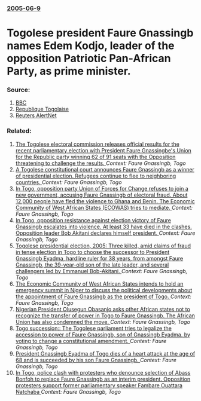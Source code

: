 ### [2005-06-9](/news/2005/06/9/index.md)

#  Togolese president Faure Gnassingb names Edem Kodjo, leader of the opposition Patriotic Pan-African Party, as prime minister. 




### Source:

1. [BBC](http://news.bbc.co.uk/2/hi/africa/4075426.stm)
2. [Republique Togolaise](http://www.republicoftogo.com/fr/news/news.asp?newsID=9896)
3. [Reuters AlertNet](http://www.alertnet.org/thenews/newsdesk/L08691874.htm)

### Related:

1. [The Togolese electoral commission releases official results for the recent parliamentary election with President Faure Gnassingbe's Union for the Republic party winning 62 of 91 seats with the Opposition threatening to challenge the results. ](/news/2013/07/28/the-togolese-electoral-commission-releases-official-results-for-the-recent-parliamentary-election-with-president-faure-gnassingbe-s-union-fo.md) _Context: Faure Gnassingb, Togo_
2. [ A Togolese constitutional court announces Faure Gnassingb as a winner of presidential election. Refugees continue to flee to neighboring countries. ](/news/2005/05/3/a-togolese-constitutional-court-announces-faure-gnassingbe-as-a-winner-of-presidential-election-refugees-continue-to-flee-to-neighboring-c.md) _Context: Faure Gnassingb, Togo_
3. [ In Togo, opposition party Union of Forces for Change refuses to join a new government, accusing Faure Gnassingb of electoral fraud. About 12,000 people have fled the violence to Ghana and Benin. The Economic Community of West African States (ECOWAS) tries to mediate. ](/news/2005/05/2/in-togo-opposition-party-union-of-forces-for-change-refuses-to-join-a-new-government-accusing-faure-gnassingbe-of-electoral-fraud-about.md) _Context: Faure Gnassingb, Togo_
4. [ In Togo, opposition resistance against election victory of Faure Gnassingb escalates into violence. At least 33 have died in the clashes. Opposition leader Bob Akitani declares himself president. ](/news/2005/04/27/in-togo-opposition-resistance-against-election-victory-of-faure-gnassingbe-escalates-into-violence-at-least-33-have-died-in-the-clashes.md) _Context: Faure Gnassingb, Togo_
5. [ Togolese presidential election, 2005: Three killed, amid claims of fraud in tense election in Togo to choose the successor to President Gnassingb Eyadma, hardline ruler for 38 years, from amongst Faure Gnassingb, the 39-year-old son of the late leader, and several challengers led by Emmanuel Bob-Akitani. ](/news/2005/04/24/togolese-presidential-election-2005-three-killed-amid-claims-of-fraud-in-tense-election-in-togo-to-choose-the-successor-to-president-gna.md) _Context: Faure Gnassingb, Togo_
6. [ The Economic Community of West African States intends to hold an emergency summit in Niger to discuss the political developments about the appointment of Faure Gnassingb as the president of Togo. ](/news/2005/02/9/the-economic-community-of-west-african-states-intends-to-hold-an-emergency-summit-in-niger-to-discuss-the-political-developments-about-the.md) _Context: Faure Gnassingb, Togo_
7. [ Nigerian President Olusegun Obasanjo asks other African states not to recognize the transfer of power in Togo to Faure Gnassingb. The African Union has also condemned the move. ](/news/2005/02/7/nigerian-president-olusegun-obasanjo-asks-other-african-states-not-to-recognize-the-transfer-of-power-in-togo-to-faure-gnassingbe-the-afri.md) _Context: Faure Gnassingb, Togo_
8. [ Togo succession:: The Togolese parliament tries to legalize the accession to power of Faure Gnassingb, son of Gnassingb Eyadma, by voting to change a constitutional amendment. ](/news/2005/02/6/togo-succession-the-togolese-parliament-tries-to-legalize-the-accession-to-power-of-faure-gnassingbe-son-of-gnassingbe-eyadema-by-votin.md) _Context: Faure Gnassingb, Togo_
9. [ President Gnassingb Eyadma of Togo dies of a heart attack at the age of 68 and is succeeded by his son Faure Gnassingb. ](/news/2005/02/5/president-gnassingbe-eyadema-of-togo-dies-of-a-heart-attack-at-the-age-of-68-and-is-succeeded-by-his-son-faure-gnassingbe.md) _Context: Faure Gnassingb, Togo_
10. [ In Togo, police clash with protesters who denounce selection of Abass Bonfoh to replace Faure Gnassingb as an interim president. Opposition protesters support former parliamentary speaker Fambare Ouattara Natchaba ](/news/2005/02/27/in-togo-police-clash-with-protesters-who-denounce-selection-of-abass-bonfoh-to-replace-faure-gnassingbe-as-an-interim-president-oppositio.md) _Context: Faure Gnassingb, Togo_

